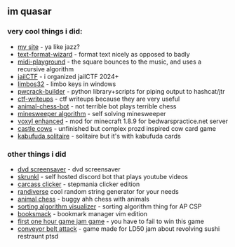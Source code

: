 ## im quasar
### very cool things i did:
- [my site](https://quasar.name) - ya like jazz?
- [text-format-wizard](https://github.com/quasar098/text-format-wizard) - format text nicely as opposed to badly
- [midi-playground](https://github.com/quasar098/midi-playground) - the square bounces to the music, and uses a recursive algorithm
- [jailCTF](https://ctftime.org/ctf/1152/) - i organized jailCTF 2024+
- [limbos32](https://github.com/quasar098/limbos32) - limbo keys in windows
- [pwcrack-builder](https://github.com/quasar098/pwcrack-builder) - python library+scripts for piping output to hashcat/jtr
- [ctf-writeups](https://writeups.quasar.name/) - ctf writeups because they are very useful
- [animal-chess-bot](https://github.com/quasar098/animal-chess-bot) - not terrible bot plays terrible chess
- [minesweeper algorithm](https://github.com/quasar098/self-solving-minesweeper) - self solving minesweeper
- [voxyl enhanced](https://github.com/quasar098/voxyl-enhanced) - mod for minecraft 1.8.9 for bedwarspractice.net server
- [castle cows](https://github.com/quasar098/castle-cows) - unfinished but complex prozd inspired cow card game
- [kabufuda solitaire](https://github.com/quasar098/kabufuda-solitaire/) - solitaire but it's with kabufuda cards
### other things i did
- [dvd screensaver](https://github.com/quasar098/dvd-screensaver) - dvd screensaver
- [skrunkl](https://github.com/quasar098/skrunkl) - self hosted discord bot that plays youtube videos
- [carcass clicker](https://quasar.name/carcass-clicker) - stepmania clicker edition
- [randiverse](https://github.com/quasar098/randiverse) cool random string generator for your needs
- [animal chess](https://github.com/quasar098/animal-chess) - buggy ahh chess with animals
- [sorting algorithm visualizer](https://quasar098.github.io/sort-alg-ap-csp) - sorting algorithm thing for AP CSP
- [booksmack](https://github.com/quasar098/booksmack) - bookmark manager vim edition
- [first one hour game jam game](https://github.com/quasar098/1hgj-fail-to-win) - you have to fail to win this game
- [conveyor belt attack](https://github.com/quasar098/conveyor-belt-attack) - game made for LD50 jam about revolving sushi restraunt ptsd
